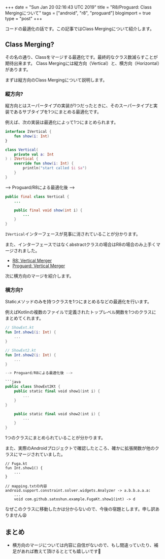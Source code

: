 +++
date = "Sun Jan 20 02:16:43 UTC 2019"
title = "R8/Proguard: Class Mergingについて"
tags = ["android", "r8", "proguard"]
blogimport = true
type = "post"
+++

コードの最適化の話です。この記事ではClass Mergingについて紹介します。

## Class Merging?

その名の通り、Classをマージする最適化です。最終的なクラス数減らすことが期待出来ます。
Class Mergingには縦方向（Vertical）と、横方向（Horizontal）があります。

まずは縦方向のClass Mergingについて説明します。

### 縦方向?

縦方向とはスーパータイプの実装が1つだったときに、そのスーパータイプと実装であるサブタイプを1つにまとめる最適化です。

例えば、次の実装は最適化によって1つにまとめられます。

```kotlin
interface IVertical {
    fun show(i: Int)
}

class Vertical(
    private val a: Int
) : IVertical {
    override fun show(i: Int) {
        println("start called $i $a")
    }
}
```

--> Proguard/R8による最適化後 -->

```java
public final class Vertical {
    ...

    public final void show(int i) {
        ...
    }
}
```

`IVertical`インターフェースが見事に消されていることが分かります。

また、インターフェースではなくabstractクラスの場合はR8の場合のみ上手くマージされました。

- [R8: Vertical Merger](https://r8.googlesource.com/r8/+/master/src/main/java/com/android/tools/r8/shaking/VerticalClassMerger.java)
- [Proguard: Vertical Merger](https://github.com/facebook/proguard/blob/master/src/proguard/optimize/peephole/VerticalClassMerger.java)

次に横方向のマージを紹介します。

### 横方向?

Staticメソッドのみを持つクラスを1つにまとめるなどの最適化を行います。

例えばKotlinの複数のファイルで定義されたトップレベル関数を1つのクラスにまとめてくれます。

```kotlin
// ShowExt.kt
fun Int.show1(i: Int) {
    ...
}

// ShowExt2.kt
fun Int.show2(i: Int) {
    ...
}

--> Proguard/R8による最適化後 -->

```java
public class ShowExt2Kt {
    public static final void show1(int i) {
        ...
    }
}

    public static final void show2(int i) {
        ...
    }
}
```

1つのクラスにまとめられていることが分かります。

また、実際のAndroidプロジェクトで確認したところ、確かに拡張関数が他のクラスにマージされていました。

```
// Fuga.kt
fun Int.show1() {
    ...
}

// mapping.txtの内容
android.support.constraint.solver.widgets.Analyzer -> a.b.b.a.a.a:
    ...
    void com.github.satoshun.example.FugaKt.show1(int) -> d
```

なぜこのクラスに移動したかは分からないので、今後の宿題とします。申し訳ありません😫

## まとめ

- 横方向のマージについては内容に自信がないので、もし間違っていたり、補足があれば教えて頂けるととても嬉しいです🙏
